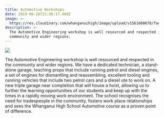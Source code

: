 ```yaml
---
title: Automotive Workshops
date: 2019-06-26T21:56:17.468Z
image: >-
  https://res.cloudinary.com/whanganuihigh/image/upload/v1561600678/facilities/Automotive_-_Combined.jpg
description: >-
  The Automotive Engineering workshop is well resourced and respected in the
  community and wider regions.
---
```

![](/uploads/5b99c10eff2a7c2965000378/0-Nice-Photo-(small-version-for-website).jpg)

The Automotive Engineering workshop is well resourced and respected in the community and wider regions. We have a dedicated technician, a stand-alone garage, teaching props that include running petrol and diesel engines, a set of engines for dismantling and reassembling, excellent tooling and running vehicles that include two petrol cars and a diesel ute to work on. A new triple garage near completion that will house a hoist, allowing us to further the learning opportunities of our students and keep up with the times in a rapidly moving work environment. The school recognises the need for tradespeople in the community, fosters work place relationships and sees the Whanganui High School Automotive course as a proven point of difference.
